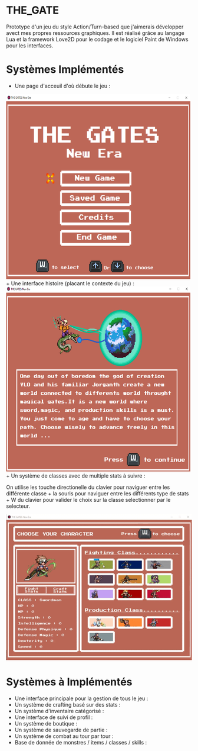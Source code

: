 # THE_GATE

 Prototype d'un jeu du style Action/Turn-based que j'aimerais développer avect mes propres ressources graphiques. Il est réalisé grâce au langage Lua et la framework Love2D pour le codage et le logiciel Paint de Windows pour les interfaces.
 
 # Systèmes Implémentés

 + Une page d'acceuil d'où débute le jeu :
 <img src="readme_assets/page_1.PNG"  width="500" height="500">
 + Une interface histoire (placant le contexte du jeu) :
 <img src="readme_assets/page_2.PNG"  width="500" height="500">
 + Un système de classes avec de multiple stats à suivre :
   <p>On utilise les touche directionelle du clavier pour naviguer entre les différente classe + la souris pour naviguer entre les différents type de stats + W du clavier  pour valider le choix sur la classe selectionner par le selecteur. </p>
 
 ![](https://github.com/Hounnankan7/THE-GATE/blob/main/readme_assets/page_3_gif.gif)
 
 # Systèmes à Implémentés
 
 + Une interface principale pour la gestion de tous le jeu :
 + Un système de crafting basé sur des stats :
 + Un système d'inventaire catégorisé :
 + Une interface de suivi de profil :
 + Un système de boutique :
 + Un système de sauvegarde de partie :
 + Un système de combat au tour par tour :
 + Base de donnée de monstres / items / classes / skills :
